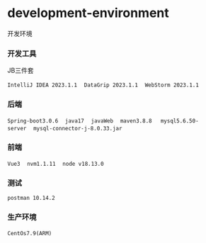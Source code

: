 # development-environment

开发环境

### 开发工具

JB三件套

`IntelliJ IDEA 2023.1.1`    `DataGrip 2023.1.1`    `WebStorm 2023.1.1`   

### 后端

`Spring-boot3.0.6`    `java17`    `javaWeb`    `maven3.8.8`     `mysql5.6.50-server`    `mysql-connector-j-8.0.33.jar`  

### 前端

`Vue3`    `nvm1.1.11`    `node v18.13.0`

### 测试

`postman 10.14.2`

### 生产环境

`CentOs7.9(ARM)` 
